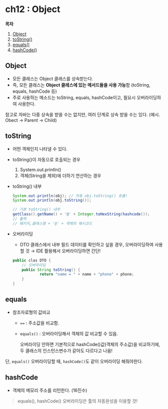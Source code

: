 # ch12 : Object


**목차**
1. [Object](#Object)
2. [toString()](#toString)
3. [equals()](#equals)
4. [hashCode()](#hashCode)

## **Object**

- 모든 클래스는 Object 클래스를 상속받는다.
- 즉, 모든 클래스는 **Object 클레스에 있는 메서드들을 사용 가능**함 (toString, equals, hashCode 등)
- 주로 사용하는 메소드는 toString, equals, hashCode이고, 필요시 오버라이딩하여 사용한다.

참고로 자바는 다중 상속을 받을 수는 없지만, 여러 단계로 상속 받을 수는 있다. (예시. Obect → Parent → Child)

## toString

- 어떤 객체인지 나타낼 수 있다.
- toString()이 자동으로 호출되는 경우
    1. System.out.println()
    2. 객체(String을 제외)에 더하기 연산하는 경우
- toString() 내부
    
    ```java
    System.out.println(obj); // 자동 obj.toString() 호출!
    System.out.println(obj.toString());
    
    // 기본 toString() 내부
    getClass().getName() + '@' + Integer.toHexString(hashcode());
    // 출력
    // 패키지,클래스명 + '@' + 객체의 해시코드
    ```
    
- 오버라이딩
    - DTO 클래스에서 내부 필드 데이터를 확인하고 싶을 경우, 오버라이딩하여 사용할 것 → IDE 활용해서 오버라이딩하면 간단!
    
    ```java
    public clas DTO {
    	// 오버라이딩
    	public String toString() {
    			return "name = " + name + "phone" + phone;
    	}
    }
    ```
    

## equals

- 참조자료형의 값비교
    - `==` : 주소값을 비교함.
    - `equals()` : 오버라이딩해서 객체의 값 비교할 수 있음.
        
        오버라이딩 안하면 기본적으로 hashCode()값(객체의 주소값)을 비교하기에, 두 클래스의 인스턴스변수가 같아도 다르다고 나옴!
        

단, `equals()` 오버라이딩할 때, `hashCode()`도 같이 오버라이딩 해줘야한다.

## hashCode

- 객체의 메모리 주소를 리턴한다. (16진수)

> equals(), hashCode() 오버라이딩은 툴의 자동완성을 이용할 것!
>
